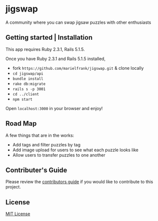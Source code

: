 # jigswap

A community where you can swap jigsaw puzzles with other enthusiasts

## Getting started | Installation

This app requires Ruby 2.3.1, Rails 5.1.5.

Once you have Ruby 2.3.1 and Rails 5.1.5 installed,

 * fork `https://github.com/marielfrank/jigswap.git` & clone locally
 * `cd jigswap/api`
 * `bundle install`
 * `rake db:migrate`
 * `rails s -p 3001`
 * `cd ../client`
 * `npm start`

 Open `localhost:3000` in your browser and enjoy!

## Road Map

A few things that are in the works:
* Add tags and filter puzzles by tag
* Add image upload for users to see what each puzzle looks like
* Allow users to transfer puzzles to one another

## Contributer's Guide
Please review the [contributors guide](https://github.com/marielfrank/jigswap/blob/master/contributers-guide.md) if you would like to contribute to this project.

## License
[MIT License](https://github.com/marielfrank/jigswap/blob/master/LICENSE)